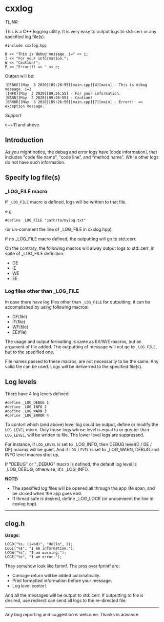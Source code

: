 # cxxlog

*TL;NR*

This is a C++ logging utility. It is very easy to output logs to std::cerr or any specified log file(s). 

```#include cxxlog.hpp```

```
D << "This is debug message. i=" << i;
I << "For your information.";
W << "Caution!";
E << "Error!!! => " << e;
```

Output will be:

```
[DEBUG][May  3 2020][09:26:55][main.cpp][4][main] - This is debug message. i=2
[INFO][May  3 2020][09:26:55] - For your information.
[WARN][May  3 2020][09:26:55] - Caution!
[ERROR][May  3 2020][09:26:55][main.cpp][7][main] - Error!!! => exception message.
```

*Support*

c++11 and above.

## Introduction

As you might notice, the debug and error logs have [code information], that includes "code file name", "code line", and "method name". While other logs do not have such information.

## Specify log file(s)

### _LOG_FILE macro

If ```_LOG_FILE``` macro is defined, logs will be written to that file.

e.g.

```#define _LOG_FILE "path/to/mylog.txt"```

(or un-comment the line of _LOG_FILE in cxxlog.hpp)

If no _LOG_FILE macro defined, the outputting will go to std::cerr.

On the contrary, the following macros will alway output logs to std::cerr, in spite of _LOG_FILE definition.
- DE
- IE
- WE
- EE

### Log files other than _LOG_FILE

In case there have log files other than ```_LOG_FILE``` for outputting, it can be accomplished by using following macros:
- DF(file)
- IF(file)
- WF(file)
- EE(file)

The usage and output formatting is same as E/I/W/E macros, but an argument of file added. The outputting of message will not go to ```_LOG_FILE```, but to the specified one.

File names passed to these macros, are not necessarily to be the same. Any valid file can be used. Logs will be deliverred to the specified file(s). 

## Log levels

There have 4 log levels defined: 
```
#define _LOG_DEBUG 1
#define _LOG_INFO 2
#define _LOG_WARN 3
#define _LOG_ERROR 4
```

To contorl which (and above) level log could be output, define or modify the ```LOG_LEVEL``` micro. Only those logs whose level is equal to or greater than ```LOG_LEVEL```, will be written to file. The lower level logs are suppressed.

For instance, if ```LOG_LEVEL``` is set to _LOG_INFO, then DEBUG level(D / DE / DF) macros will be quiet. And if ```LOG_LEVEL``` is set to _LOG_WARN, DEBUG and INFO level macros shut up.

If "DEBUG" or "_DEBUG" macro is defined, the default log level is _LOG_DEBUG, otherwise, it's _LOG_INFO.


**NOTE:** 
- The specified log files will be opened all through the app life span, and be closed when the app goes end.
- If thread safe is desired, define _LOG_LOCK (or uncomment the line in cxxlog.hpp). 

******
## clog.h

_***Usage:***_
```
LOGD("%s. (i=%d)", "Hello", 2);
LOGI("%s", "I am information.");
LOGW("%s", "I am warning.");
LOGE("%s", "I am error.");
```
They somehow look like fprintf. The pros over fprintf are:
- Carriage return will be added automatically.
- Print formatted information before your message.
- Log level contorl. 

And all the messages will be output to std::cerr. If outputting to file is desired, use redirect can send all logs to the re-directed file.

*******

Any bug reporting and suggestion is welcome. Thanks in advance.
